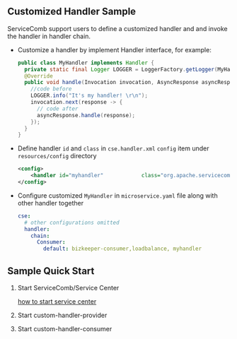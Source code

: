 ## Customized Handler Sample

ServiceComb support users to define a customized handler and and invoke the handler in handler chain.

* Customize a handler by implement Handler interface, for example:

  ```java
  public class MyHandler implements Handler {
    private static final Logger LOGGER = LoggerFactory.getLogger(MyHandler.class);
    @Override
    public void handle(Invocation invocation, AsyncResponse asyncResponse) throws Exception {
      //code before
      LOGGER.info("It's my handler! \r\n");
      invocation.next(response -> {
        // code after
        asyncResponse.handle(response);
      });
    }
  }
  ```

* Define handler `id` and `class` in `cse.handler.xml` `config` item under `resources/config` directory

  ```xml
  <config>
      <handler id="myhandler" 		     class="org.apache.servicecomb.samples.customerhandler.handlers.MyHandler" />
  </config>

  ```

* Configure customized `MyHandler` in `microservice.yaml` file along with other handler together

  ```yaml
  cse:
    # other configurations omitted
    handler:
      chain:
        Consumer:
          default: bizkeeper-consumer,loadbalance, myhandler
  ```

## Sample Quick Start

1. Start ServiceComb/Service Center

   [how to start service center](http://servicecomb.incubator.apache.org/users/setup-environment/#)

2. Start custom-handler-provider

3. Start custom-handler-consumer

